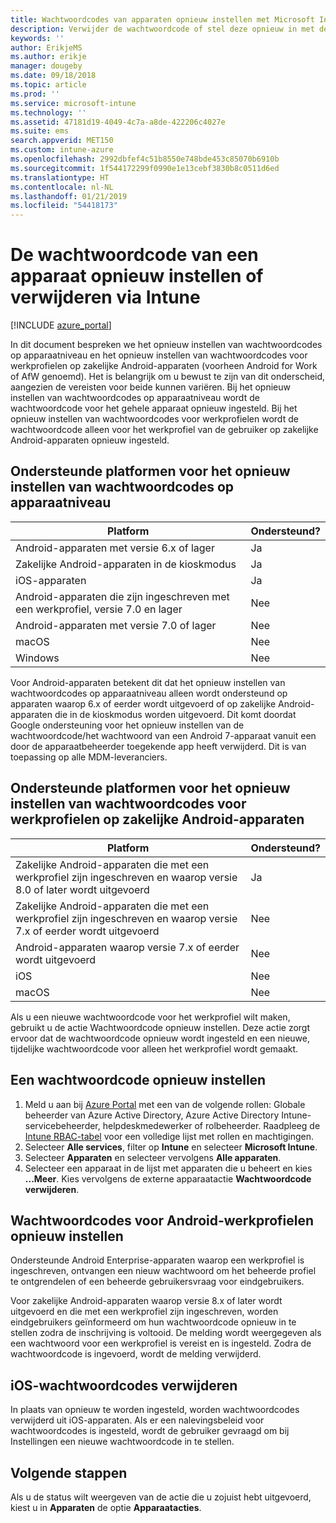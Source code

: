 ```yaml
---
title: Wachtwoordcodes van apparaten opnieuw instellen met Microsoft Intune - Azure | Microsoft Docs
description: Verwijder de wachtwoordcode of stel deze opnieuw in met de actie Wachtwoordcode verwijderen op apparaten die u beheert of bewaakt met Intune.
keywords: ''
author: ErikjeMS
ms.author: erikje
manager: dougeby
ms.date: 09/18/2018
ms.topic: article
ms.prod: ''
ms.service: microsoft-intune
ms.technology: ''
ms.assetid: 47181d19-4049-4c7a-a8de-422206c4027e
ms.suite: ems
search.appverid: MET150
ms.custom: intune-azure
ms.openlocfilehash: 2992dbfef4c51b8550e748bde453c85070b6910b
ms.sourcegitcommit: 1f544172299f0990e1e13cebf3830b8c0511d6ed
ms.translationtype: HT
ms.contentlocale: nl-NL
ms.lasthandoff: 01/21/2019
ms.locfileid: "54418173"
---
```

# <a name="reset-or-remove-a-device-passcode-in-intune"></a>De wachtwoordcode van een apparaat opnieuw instellen of verwijderen via Intune

[!INCLUDE [azure_portal](./includes/azure_portal.md)]

In dit document bespreken we het opnieuw instellen van wachtwoordcodes op apparaatniveau en het opnieuw instellen van wachtwoordcodes voor werkprofielen op zakelijke Android-apparaten (voorheen Android for Work of AfW genoemd). Het is belangrijk om u bewust te zijn van dit onderscheid, aangezien de vereisten voor beide kunnen variëren. Bij het opnieuw instellen van wachtwoordcodes op apparaatniveau wordt de wachtwoordcode voor het gehele apparaat opnieuw ingesteld. Bij het opnieuw instellen van wachtwoordcodes voor werkprofielen wordt de wachtwoordcode alleen voor het werkprofiel van de gebruiker op zakelijke Android-apparaten opnieuw ingesteld.

## <a name="supported-platforms-for-device-level-passcode-reset"></a>Ondersteunde platformen voor het opnieuw instellen van wachtwoordcodes op apparaatniveau

| Platform | Ondersteund? |
| ---- | ---- |
| Android-apparaten met versie 6.x of lager | Ja |
| Zakelijke Android-apparaten in de kioskmodus | Ja |
| iOS-apparaten | Ja |
| Android-apparaten die zijn ingeschreven met een werkprofiel, versie 7.0 en lager | Nee |
| Android-apparaten met versie 7.0 of lager | Nee |
| macOS | Nee |
| Windows | Nee |

Voor Android-apparaten betekent dit dat het opnieuw instellen van wachtwoordcodes op apparaatniveau alleen wordt ondersteund op apparaten waarop 6.x of eerder wordt uitgevoerd of op zakelijke Android-apparaten die in de kioskmodus worden uitgevoerd. Dit komt doordat Google ondersteuning voor het opnieuw instellen van de wachtwoordcode/het wachtwoord van een Android 7-apparaat vanuit een door de apparaatbeheerder toegekende app heeft verwijderd. Dit is van toepassing op alle MDM-leveranciers.

## <a name="supported-platforms-for-android-enterprise-work-profile-passcode-reset"></a>Ondersteunde platformen voor het opnieuw instellen van wachtwoordcodes voor werkprofielen op zakelijke Android-apparaten

| Platform | Ondersteund? |
| ---- | ---- |
| Zakelijke Android-apparaten die met een werkprofiel zijn ingeschreven en waarop versie 8.0 of later wordt uitgevoerd | Ja |
| Zakelijke Android-apparaten die met een werkprofiel zijn ingeschreven en waarop versie 7.x of eerder wordt uitgevoerd | Nee |
| Android-apparaten waarop versie 7.x of eerder wordt uitgevoerd | Nee |
| iOS | Nee |
| macOS | Nee |

Als u een nieuwe wachtwoordcode voor het werkprofiel wilt maken, gebruikt u de actie Wachtwoordcode opnieuw instellen. Deze actie zorgt ervoor dat de wachtwoordcode opnieuw wordt ingesteld en een nieuwe, tijdelijke wachtwoordcode voor alleen het werkprofiel wordt gemaakt. 

## <a name="reset-a-passcode"></a>Een wachtwoordcode opnieuw instellen


1. Meld u aan bij [Azure Portal](https://portal.azure.com) met een van de volgende rollen: Globale beheerder van Azure Active Directory, Azure Active Directory Intune-servicebeheerder, helpdeskmedewerker of rolbeheerder. Raadpleeg de [Intune RBAC-tabel](https://gallery.technet.microsoft.com/Intune-RBAC-table-2e3c9a1a) voor een volledige lijst met rollen en machtigingen.
2. Selecteer **Alle services**, filter op **Intune** en selecteer **Microsoft Intune**.
3. Selecteer **Apparaten** en selecteer vervolgens **Alle apparaten**.
4. Selecteer een apparaat in de lijst met apparaten die u beheert en kies **...Meer**. Kies vervolgens de externe apparaatactie **Wachtwoordcode verwijderen**.

## <a name="reset-android-work-profile-passcodes"></a>Wachtwoordcodes voor Android-werkprofielen opnieuw instellen

Ondersteunde Android Enterprise-apparaten waarop een werkprofiel is ingeschreven, ontvangen een nieuw wachtwoord om het beheerde profiel te ontgrendelen of een beheerde gebruikersvraag voor eindgebruikers.

Voor zakelijke Android-apparaten waarop versie 8.x of later wordt uitgevoerd en die met een werkprofiel zijn ingeschreven, worden eindgebruikers geïnformeerd om hun wachtwoordcode opnieuw in te stellen zodra de inschrijving is voltooid. De melding wordt weergegeven als een wachtwoord voor een werkprofiel is vereist en is ingesteld. Zodra de wachtwoordcode is ingevoerd, wordt de melding verwijderd.


## <a name="remove-ios-passcodes"></a>iOS-wachtwoordcodes verwijderen

In plaats van opnieuw te worden ingesteld, worden wachtwoordcodes verwijderd uit iOS-apparaten. Als er een nalevingsbeleid voor wachtwoordcodes is ingesteld, wordt de gebruiker gevraagd om bij Instellingen een nieuwe wachtwoordcode in te stellen.

## <a name="next-steps"></a>Volgende stappen

Als u de status wilt weergeven van de actie die u zojuist hebt uitgevoerd, kiest u in **Apparaten** de optie **Apparaatacties**.
